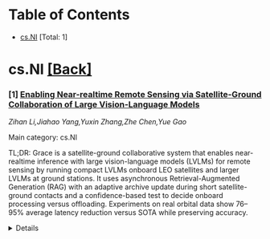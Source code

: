 <div id=toc></div>

# Table of Contents

- [cs.NI](#cs.NI) [Total: 1]


<div id='cs.NI'></div>

# cs.NI [[Back]](#toc)

### [1] [Enabling Near-realtime Remote Sensing via Satellite-Ground Collaboration of Large Vision-Language Models](https://arxiv.org/abs/2510.24242)
*Zihan Li,Jiahao Yang,Yuxin Zhang,Zhe Chen,Yue Gao*

Main category: cs.NI

TL;DR: Grace is a satellite-ground collaborative system that enables near-realtime inference with large vision-language models (LVLMs) for remote sensing by running compact LVLMs onboard LEO satellites and larger LVLMs at ground stations. It uses asynchronous Retrieval-Augmented Generation (RAG) with an adaptive archive update during short satellite-ground contacts and a confidence-based test to decide onboard processing versus offloading. Experiments on real orbital data show 76–95% average latency reduction versus SOTA while preserving accuracy.


<details>
  <summary>Details</summary>
Motivation: LVLMs can enhance remote sensing tasks (e.g., disaster monitoring) but are hard to deploy on LEO satellites because of constrained onboard compute, energy, memory, and brief satellite-ground contact windows. A system is needed to provide near-realtime LVLM inference while balancing latency, accuracy, and limited data-exchange opportunities.

Method: Grace uses a two-pronged design: (1) an asynchronous satellite–ground RAG pipeline where a knowledge archive is adapted and synchronized from ground to satellite with a tailored adaptive update algorithm during limited contact periods; (2) a confidence-based test/dispatch algorithm that decides per-task whether to run a compact LVLM onboard or offload to a more capable ground LVLM, aiming to meet latency and accuracy constraints.

Result: On experiments using real-world satellite orbital data, Grace reduced average task latency by 76–95% compared with state-of-the-art alternatives while maintaining inference accuracy (paper claims no accuracy compromise).

Conclusion: Grace demonstrates a practical satellite–ground collaboration approach to enable near-realtime LVLM-based remote sensing on LEO satellites. It presents promising latency improvements with preserved accuracy, though further details on model sizes, update bandwidth, thresholds, evaluation metrics and robustness would strengthen the work.

Abstract: Large vision-language models (LVLMs) have recently demonstrated great
potential in remote sensing (RS) tasks (e.g., disaster monitoring) conducted by
low Earth orbit (LEO) satellites. However, their deployment in real-world LEO
satellite systems remains largely unexplored, hindered by limited onboard
computing resources and brief satellite-ground contacts. We propose Grace, a
satellite-ground collaborative system designed for near-realtime LVLM inference
in RS tasks. Accordingly, we deploy compact LVLM on satellites for realtime
inference, but larger ones on ground stations (GSs) to guarantee end-to-end
performance. Grace is comprised of two main phases that are asynchronous
satellite-GS Retrieval-Augmented Generation (RAG), and a task dispatch
algorithm. Firstly, we still the knowledge archive of GS RAG to satellite
archive with tailored adaptive update algorithm during limited satellite-ground
data exchange period. Secondly, propose a confidence-based test algorithm that
either processes the task onboard the satellite or offloads it to the GS.
Extensive experiments based on real-world satellite orbital data show that
Grace reduces the average latency by 76-95% compared to state-of-the-art
methods, without compromising inference accuracy.

</details>
